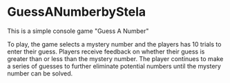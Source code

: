 # GuessANumberbyStela
This is a simple console game "Guess A Number"

To play, the game selects a mystery number and the players has 10 trials to enter their guess. Players receive feedback on whether their guess is greater than or less than the mystery number. The player continues to make a series of guesses to further eliminate potential numbers until the mystery number can be solved.
